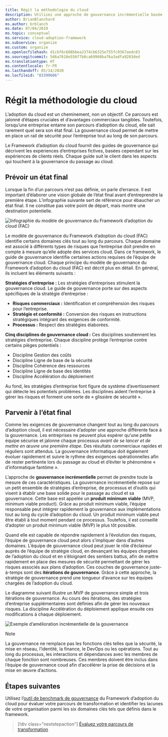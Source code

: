 ```yaml
---
title: Régit la méthodologie du cloud
description: Utilisez une approche de gouvernance incrémentielle basée sur un produit minimum viable (MVP) pour prendre en charge les stratégies d’entreprise et passer rapidement à l’adoption du cloud.
author: BrianBlanchard
ms.author: brblanch
ms.date: 07/04/2019
ms.topic: conceptual
ms.service: cloud-adoption-framework
ms.subservice: organize
ms.custom: organize
ms.openlocfilehash: d1cbf6c608bbea2374cb6325e755fc9367aedc03
ms.sourcegitcommit: 5d6a7610e556f7b8ca69960ba76a3adfa9203ded
ms.translationtype: HT
ms.contentlocale: fr-FR
ms.lasthandoff: 05/14/2020
ms.locfileid: "83399606"
---
```

# <a name="govern-methodology-for-the-cloud"></a>Régit la méthodologie du cloud

L’adoption du cloud est un cheminement, non un objectif. Ce parcours est jalonné d’étapes cruciales et d’avantages commerciaux tangibles. Toutefois, lorsqu’une entreprise entame son parcours d’adoption du cloud, elle sait rarement quel sera son état final. La gouvernance cloud permet de mettre en place un rail de sécurité pour l’entreprise tout au long de son parcours.

Le Framework d’adoption du cloud fournit des guides de gouvernance qui décrivent les expériences d’entreprises fictives, basées cependant sur les expériences de clients réels. Chaque guide suit le client dans les aspects qui touchent à la gouvernance du passage au cloud.

## <a name="envision-an-end-state"></a>Prévoir un état final

Lorsque la fin d’un parcours n’est pas définie, on parle d’errance. Il est important d’élaborer une vision globale de l’état final avant d’entreprendre la première étape. L’infographie suivante sert de référence pour ébaucher un état final. Il ne constitue pas votre point de départ, mais montre une destination potentielle.

![Infographie du modèle de gouvernance du Framework d’adoption du cloud (FAC)](../_images/operational-transformation-govern-large.png)

Le modèle de gouvernance du Framework d’adoption du cloud (FAC) identifie certains domaines clés tout au long du parcours. Chaque domaine est associé à différents types de risques que l’entreprise doit prendre en compte à mesure qu’elle adopte des services cloud. Dans ce framework, le guide de gouvernance identifie certaines actions requises de l’équipe de gouvernance cloud. Chaque principe du modèle de gouvernance du Framework d’adoption du cloud (FAC) est décrit plus en détail. En général, ils incluent les éléments suivants :

**Stratégies d’entreprise :** Les stratégies d’entreprises stimulent la gouvernance cloud. Le guide de gouvernance porte sur des aspects spécifiques de la stratégie d’entreprise :

- **Risques commerciaux :** Identification et compréhension des risques pour l’entreprise.
- **Stratégie et conformité :** Conversion des risques en instructions stratégiques intégrant des exigences de conformité.
- **Processus :** Respect des stratégies élaborées.

**Cinq disciplines de gouvernance cloud :** Ces disciplines soutiennent les stratégies d’entreprise. Chaque discipline protège l’entreprise contre certains pièges potentiels :

- Discipline Gestion des coûts
- Discipline Ligne de base de la sécurité
- Discipline Cohérence des ressources
- Discipline Ligne de base des identités
- Discipline Accélération du déploiement

Au fond, les stratégies d’entreprise font figure de système d’avertissement qui détecte les potentiels problèmes. Les disciplines aident l’entreprise à gérer les risques et forment une sorte de « glissière de sécurité ».

## <a name="grow-to-the-end-state"></a>Parvenir à l’état final

Comme les exigences de gouvernance changent tout au long du parcours d’adoption cloud, il est nécessaire d’adopter une approche différente face à la gouvernance. Les entreprises ne peuvent plus espérer qu’une petite équipe sécurise et jalonne chaque processus _avant de se lancer et de mettre en œuvre une première étape_. Des résultats commerciaux rapides et réguliers sont attendus. La gouvernance informatique doit également évoluer rapidement et suivre le rythme des exigences opérationnelles afin de rester pertinente lors du passage au cloud et d’éviter le phénomène « d’informatique fantôme ».

L’approche de **gouvernance incrémentielle** permet de prendre toute la mesure de ces caractéristiques. La gouvernance incrémentielle repose sur un petit ensemble de stratégies d’entreprise, de processus et d’outils qui visent à établir une base solide pour le passage au cloud et sa gouvernance. Cette base est appelée un **produit minimum viable** (MVP, minimum viable product). Grâce au produit minimum viable, l’équipe responsable peut intégrer rapidement la gouvernance aux implémentations tout au long du cycle d’adoption du cloud. Un produit minimum viable peut être établi à tout moment pendant ce processus. Toutefois, il est conseillé d’adopter un produit minimum viable (MVP) le plus tôt possible.

Quand elle est capable de répondre rapidement à l’évolution des risques, l’équipe de gouvernance cloud peut alors s’impliquer dans d’autres domaines. L’équipe de gouvernance cloud peut jouer le rôle d’éclaireur auprès de l’équipe de stratégie cloud, en devançant les équipes chargées de l’adoption du cloud et en s’éloignant des sentiers battus, afin de mettre rapidement en place des mesures de sécurité permettant de gérer les risques associés aux plans d’adoption. Ces couches de gouvernance juste-à-temps sont des **itérations de gouvernance**. Grâce à cette approche, la stratégie de gouvernance prend une longueur d’avance sur les équipes chargées de l’adoption du cloud.

Le diagramme suivant illustre un MVP de gouvernance simple et trois itérations de gouvernance. Au cours des itérations, des stratégies d’entreprise supplémentaires sont définies afin de gérer les nouveaux risques. La discipline Accélération du déploiement applique ensuite ces modifications à chaque déploiement.

![Exemple d’amélioration incrémentielle de la gouvernance](../_images/govern/incremental-governance-example.png)

> [!NOTE]
> La gouvernance ne remplace pas les fonctions clés telles que la sécurité, la mise en réseau, l’identité, la finance, le DevOps ou les opérations. Tout au long du processus, les interactions et dépendances avec les membres de chaque fonction sont nombreuses. Ces membres doivent être inclus dans l’équipe de gouvernance coud afin d’accélérer la prise de décisions et la mise en œuvre d’actions.

## <a name="next-steps"></a>Étapes suivantes

Utilisez l’[outil de benchmark de gouvernance](https://cafbaseline.com) du Framework d’adoption du cloud pour évaluer votre parcours de transformation et identifier les lacunes de votre organisation parmi les six domaines clés tels que définis dans le framework.

> [!div class="nextstepaction"]
> [Évaluez votre parcours de transformation](./benchmark.md)
